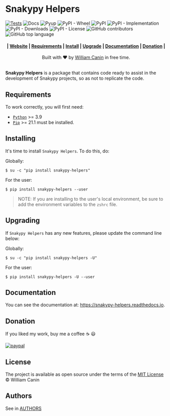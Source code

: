 # Snakypy Helpers

<!-- <h1 align="center">
  <a href="https://github.com/snakypy/snakypy-helpers">
    <img alt="snakypy" src="https://raw.githubusercontent.com/snakypy/snakypy-static/master/snakypy/logo/png/snakypy.png" width="500">
  </a>
  <br> Snakypy - Facilitating its development. <br>
</h1> -->

[![Tests](https://github.com/snakypy/snakypy-helpers/workflows/Tests/badge.svg)](https://github.com/snakypy/snakypy-helpers/actions/workflows/tests.yml)
![Docs](https://readthedocs.org/projects/snakypy-helpers/badge/?version=latest)
![Pyup](https://pyup.io/repos/github/snakypy/snakypy-helpers/shield.svg)
![PyPI - Wheel](https://img.shields.io/pypi/wheel/snakypy-helpers)
![PyPI](https://img.shields.io/pypi/v/snakypy-helpers)
![PyPI - Implementation](https://img.shields.io/pypi/implementation/snakypy-helpers)
![PyPI - Downloads](https://img.shields.io/pypi/dm/snakypy-helpers)
![PyPI - License](https://img.shields.io/pypi/l/snakypy-helpers)
![GitHub contributors](https://img.shields.io/github/contributors/snakypy/snakypy-helpers)
![GitHub top language](https://img.shields.io/github/languages/top/snakypy/snakypy-helpers)



<div align="center">
  <h4>
    | <a href="https://snakypy.github.io">Website</a> |
    <a href="#requirements">Requirements</a> |
    <a href="#installing">Install</a> |
    <a href="#upgrading">Upgrade</a> |
    <a href="#documentation">Documentation</a> |
    <a href="#donation">Donation</a> |
  </h4>
</div>

<div align="center">
  Built with ❤︎ by
  <a href="https://williamcanin.github.io">William Canin</a> in free time.
</div>
<br>

**Snakypy Helpers** is a package that contains code ready to assist in the development of Snakypy projects,
so as not to replicate the code.

## Requirements

To work correctly, you will first need:

- [`Python`](https://python.org) >= 3.9
- [`Pip`](https://pip.pypa.io/en/stable/) >= 21.1 must be installed.

## Installing

It's time to install `Snakypy Helpers`. To do this, do:

Globally:

```
$ su -c "pip install snakypy-helpers"
```
For the user:

```
$ pip install snakypy-helpers --user
```

> NOTE: If you are installing to the user's local environment, be sure to add the environment variables to the `zshrc` file.

## Upgrading

If `Snakypy Helpers` has any new features, please update the command line below:

Globally:

```
$ su -c "pip install snakypy-helpers -U"
```
For the user:

```
$ pip install snakypy-helpers -U --user
```

## Documentation

You can see the documentation at: https://snakypy-helpers.readthedocs.io.

## Donation

If you liked my work, buy me a coffee :coffee: :smiley:

[![paypal](https://www.paypalobjects.com/en_US/i/btn/btn_donateCC_LG.gif)](https://www.paypal.com/cgi-bin/webscr?cmd=_s-xclick&hosted_button_id=YBK2HEEYG8V5W&source)

## License

The project is available as open source under the terms of the [MIT License](https://github.com/snakypy/snakypy-helpers/blob/master/LICENSE) © William Canin

## Authors

See in [AUTHORS](https://github.com/snakypy/snakypy-helpers/blob/master/AUTHORS.rst)
